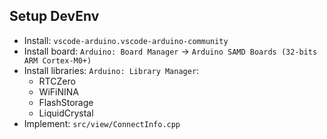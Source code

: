 
## Setup DevEnv

- Install: `vscode-arduino.vscode-arduino-community`
- Install board: `Arduino: Board Manager` -> `Arduino SAMD Boards (32-bits ARM Cortex-M0+)`
- Install libraries: `Arduino: Library Manager`:
  - RTCZero
  - WiFiNINA
  - FlashStorage
  - LiquidCrystal
- Implement: `src/view/ConnectInfo.cpp`
